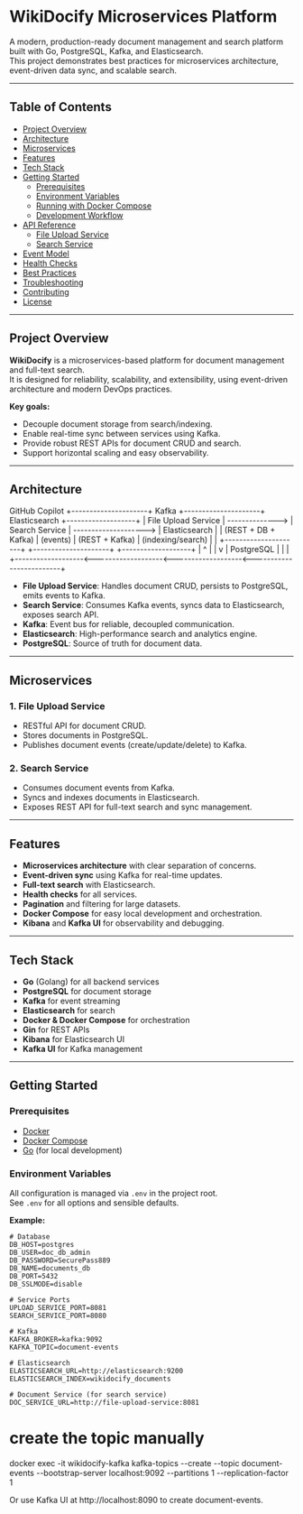 # WikiDocify Microservices Platform

A modern, production-ready document management and search platform built with Go, PostgreSQL, Kafka, and Elasticsearch.  
This project demonstrates best practices for microservices architecture, event-driven data sync, and scalable search.

---

## Table of Contents

- [Project Overview](#project-overview)
- [Architecture](#architecture)
- [Microservices](#microservices)
- [Features](#features)
- [Tech Stack](#tech-stack)
- [Getting Started](#getting-started)
  - [Prerequisites](#prerequisites)
  - [Environment Variables](#environment-variables)
  - [Running with Docker Compose](#running-with-docker-compose)
  - [Development Workflow](#development-workflow)
- [API Reference](#api-reference)
  - [File Upload Service](#file-upload-service-api)
  - [Search Service](#search-service-api)
- [Event Model](#event-model)
- [Health Checks](#health-checks)
- [Best Practices](#best-practices)
- [Troubleshooting](#troubleshooting)
- [Contributing](#contributing)
- [License](#license)

---

## Project Overview

**WikiDocify** is a microservices-based platform for document management and full-text search.  
It is designed for reliability, scalability, and extensibility, using event-driven architecture and modern DevOps practices.

**Key goals:**
- Decouple document storage from search/indexing.
- Enable real-time sync between services using Kafka.
- Provide robust REST APIs for document CRUD and search.
- Support horizontal scaling and easy observability.

---

## Architecture

GitHub Copilot
+---------------------+ Kafka +---------------------+ Elasticsearch +-------------------+ | File Upload Service | --------------> | Search Service | --------------------> | Elasticsearch | | (REST + DB + Kafka) | (events) | (REST + Kafka) | (indexing/search) | | +---------------------+ +---------------------+ +-------------------+ | ^ | | v | PostgreSQL | | | +-------------------<-------------------<-------------------<-------------------------+

- **File Upload Service**: Handles document CRUD, persists to PostgreSQL, emits events to Kafka.
- **Search Service**: Consumes Kafka events, syncs data to Elasticsearch, exposes search API.
- **Kafka**: Event bus for reliable, decoupled communication.
- **Elasticsearch**: High-performance search and analytics engine.
- **PostgreSQL**: Source of truth for document data.

---

## Microservices

### 1. **File Upload Service**
- RESTful API for document CRUD.
- Stores documents in PostgreSQL.
- Publishes document events (create/update/delete) to Kafka.

### 2. **Search Service**
- Consumes document events from Kafka.
- Syncs and indexes documents in Elasticsearch.
- Exposes REST API for full-text search and sync management.

---

## Features

- **Microservices architecture** with clear separation of concerns.
- **Event-driven sync** using Kafka for real-time updates.
- **Full-text search** with Elasticsearch.
- **Health checks** for all services.
- **Pagination** and filtering for large datasets.
- **Docker Compose** for easy local development and orchestration.
- **Kibana** and **Kafka UI** for observability and debugging.

---

## Tech Stack

- **Go** (Golang) for all backend services
- **PostgreSQL** for document storage
- **Kafka** for event streaming
- **Elasticsearch** for search
- **Docker & Docker Compose** for orchestration
- **Gin** for REST APIs
- **Kibana** for Elasticsearch UI
- **Kafka UI** for Kafka management

---

## Getting Started

### Prerequisites

- [Docker](https://www.docker.com/products/docker-desktop)
- [Docker Compose](https://docs.docker.com/compose/)
- [Go](https://golang.org/) (for local development)

### Environment Variables

All configuration is managed via `.env` in the project root.  
See `.env` for all options and sensible defaults.

**Example:**
```env
# Database
DB_HOST=postgres
DB_USER=doc_db_admin
DB_PASSWORD=SecurePass889
DB_NAME=documents_db
DB_PORT=5432
DB_SSLMODE=disable

# Service Ports
UPLOAD_SERVICE_PORT=8081
SEARCH_SERVICE_PORT=8080

# Kafka
KAFKA_BROKER=kafka:9092
KAFKA_TOPIC=document-events

# Elasticsearch
ELASTICSEARCH_URL=http://elasticsearch:9200
ELASTICSEARCH_INDEX=wikidocify_documents

# Document Service (for search service)
DOC_SERVICE_URL=http://file-upload-service:8081
```


# create the topic manually
docker exec -it wikidocify-kafka kafka-topics --create --topic document-events --bootstrap-server localhost:9092 --partitions 1 --replication-factor 1

Or use Kafka UI at http://localhost:8090 to create document-events.

